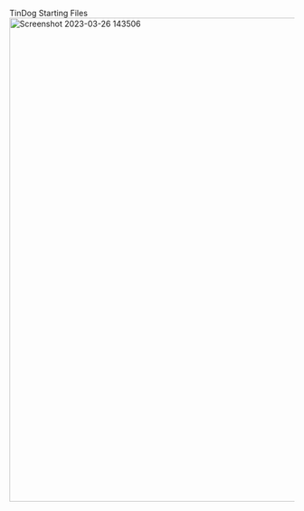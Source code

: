 TinDog Starting Files
<img width="856" alt="Screenshot 2023-03-26 143506" src="https://user-images.githubusercontent.com/114599480/227765886-6b4cf06a-e6be-4514-bb80-ee3c45018846.png">
